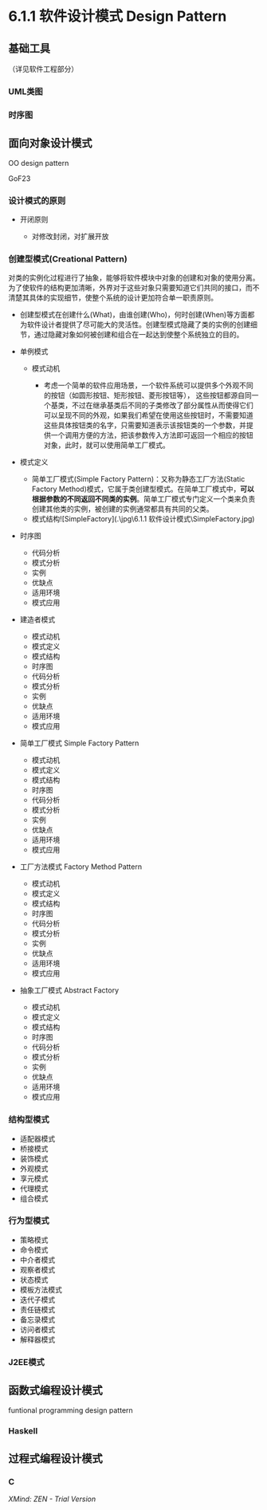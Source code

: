 # 6.1.1 软件设计模式 Design Pattern

## 基础工具
（详见软件工程部分）

### UML类图

### 时序图

## 面向对象设计模式
OO design pattern

GoF23

### 设计模式的原则

- 开闭原则

	- 对修改封闭，对扩展开放

### 创建型模式(Creational Pattern)

对类的实例化过程进行了抽象，能够将软件模块中对象的创建和对象的使用分离。为了使软件的结构更加清晰，外界对于这些对象只需要知道它们共同的接口，而不清楚其具体的实现细节，使整个系统的设计更加符合单一职责原则。

- 创建型模式在创建什么(What)，由谁创建(Who)，何时创建(When)等方面都为软件设计者提供了尽可能大的灵活性。创建型模式隐藏了类的实例的创建细节，通过隐藏对象如何被创建和组合在一起达到使整个系统独立的目的。
- 单例模式

	- 模式动机

		- 考虑一个简单的软件应用场景，一个软件系统可以提供多个外观不同的按钮（如圆形按钮、矩形按钮、菱形按钮等）， 这些按钮都源自同一个基类，不过在继承基类后不同的子类修改了部分属性从而使得它们可以呈现不同的外观，如果我们希望在使用这些按钮时，不需要知道这些具体按钮类的名字，只需要知道表示该按钮类的一个参数，并提供一个调用方便的方法，把该参数传入方法即可返回一个相应的按钮对象，此时，就可以使用简单工厂模式。
- 模式定义
	
	- 简单工厂模式(Simple Factory Pattern)：又称为静态工厂方法(Static Factory Method)模式，它属于类创建型模式。在简单工厂模式中，**可以根据参数的不同返回不同类的实例**。简单工厂模式专门定义一个类来负责创建其他类的实例，被创建的实例通常都具有共同的父类。
	- 模式结构![SimpleFactory](.\jpg\6.1.1 软件设计模式\SimpleFactory.jpg)
- 时序图
	- 代码分析
	- 模式分析
	- 实例
	- 优缺点
	- 适用环境
	- 模式应用
	
- 建造者模式

	- 模式动机
	- 模式定义
	- 模式结构
	- 时序图
	- 代码分析
	- 模式分析
	- 实例
	- 优缺点
	- 适用环境
	- 模式应用

- 简单工厂模式 Simple Factory Pattern

	- 模式动机
	- 模式定义
	- 模式结构
	- 时序图
	- 代码分析
	- 模式分析
	- 实例
	- 优缺点
	- 适用环境
	- 模式应用

- 工厂方法模式 Factory Method Pattern

	- 模式动机
	- 模式定义
	- 模式结构
	- 时序图
	- 代码分析
	- 模式分析
	- 实例
	- 优缺点
	- 适用环境
	- 模式应用

- 抽象工厂模式 Abstract Factory

	- 模式动机
	- 模式定义
	- 模式结构
	- 时序图
	- 代码分析
	- 模式分析
	- 实例
	- 优缺点
	- 适用环境
	- 模式应用

### 结构型模式

- 适配器模式
- 桥接模式
- 装饰模式
- 外观模式
- 享元模式
- 代理模式
- 组合模式

### 行为型模式

- 策略模式
- 命令模式
- 中介者模式
- 观察者模式
- 状态模式
- 模板方法模式
- 迭代子模式
- 责任链模式
- 备忘录模式
- 访问者模式
- 解释器模式

### J2EE模式

## 函数式编程设计模式
funtional programming design pattern

### Haskell

## 过程式编程设计模式

### C

*XMind: ZEN - Trial Version*